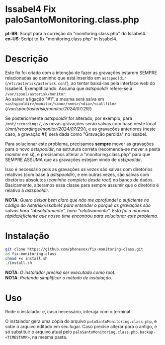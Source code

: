 # Issabel4 Fix paloSantoMonitoring.class.php

**pt-BR**: Script para a correção da "monitoring.class.php" do Issabel4.<br>
**en-US**: Script to fix "monitoring.class.php" in Issabel4.

# Descrição

Este fix foi criado com a intenção de fazer as gravações estarem SEMPRE relacionadas ao caminho que está inserido em `astspooldir` (`/etc/asterisk/asterisk.conf`), ao tentar baixá-las pela interface web do Issabel4.
Exemplificando: Assuma que *astspooldir* refere-se à `/var/spool/asterisk/monitor`.<br>
Ao salvar a ligação "#1", a mesma será salva em `<astspooldir>/monitor/<ano>/<mes>/<dia>/<callfile>` (*/var/spool/asterisk/monitor/2024/07/29/<callfile>*)<br>

Se posteriormente *astspooldir* for alterado, por exemplo, para `/mnt/recordings/`, as novas gravações serão salvas com base neste local (*/mnt/recordings/monitor/2024/07/29/<callfile>*), e as gravações anteriores (neste caso, a gravação #1) será dada como "Gravação perdida" no Issabel.

Para solucionar este problema, precisamos __sempre__ mover as gravações para o novo *astspooldir*, na estrutura correta (recomenda-se mover a pasta *monitor* em si), e precisamos alterar a "monitoring.class.php" para que SEMPRE ASSUMA que as gravações estejam vindo de *astspooldir*.

Isso é necessário pois as gravações *as vezes* são salvas com diretórios relativos (com base à *astspooldir*), e em outras vezes, são salvas com diretórios absolutos (*caminho completo desde root*) no banco de dados. Basicamente, alteramos essa classe para sempre assumir que o diretório é relativo à *astspooldir*.

**NOTA**: *Quero deixar bem claro que não me aprofundei o suficiente no código do Asterisk/Issabel4 para entender o porquê as gravações são salvas hora "absolutamente", hora "relativamente". Esta foi a maneira rápida/eficiente que nosso time encontrou para solucionar este problema.*

# Instalação

```sh
git clone https://github.com/phonevox/fix-monitoring-class.git
cd fix-monitoring-class
chmod +x install.sh
./install.sh
```
**NOTA**: *O instalador precisa ser executado como root.*<br>
**NOTA**: *Pretendo simplificar o método de instalação.*

# Uso

Rode o instalador e, caso necessário, interaja com o terminal.

O instalador gera uma cópia do arquivo `paloSantoMonitoring.class.php`, e sobe o arquivo editado em seu lugar. Caso precise alterar para o antigo, é só substituir o arquivo atual pelo `paloSantoMonitoring.class.php.backup-<TIMESTAMP>`, na mesma pasta.
